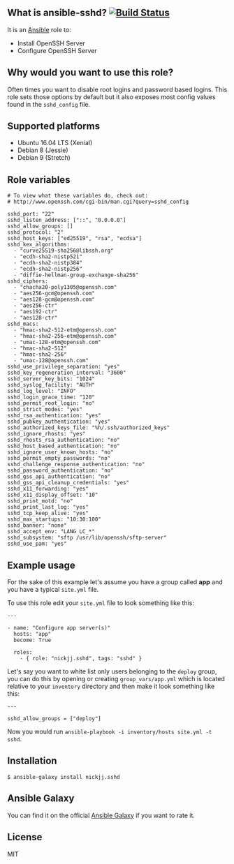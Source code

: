 ## What is ansible-sshd? [![Build Status](https://secure.travis-ci.org/nickjj/ansible-sshd.png)](http://travis-ci.org/nickjj/ansible-sshd)

It is an [Ansible](http://www.ansible.com/home) role to:

- Install OpenSSH Server
- Configure OpenSSH Server

## Why would you want to use this role?

Often times you want to disable root logins and password based logins. This
role sets those options by default but it also exposes most config values found
in the `sshd_config` file.

## Supported platforms

- Ubuntu 16.04 LTS (Xenial)
- Debian 8 (Jessie)
- Debian 9 (Stretch)

## Role variables

```
# To view what these variables do, check out:
# http://www.openssh.com/cgi-bin/man.cgi?query=sshd_config

sshd_port: "22"
sshd_listen_address: ["::", "0.0.0.0"]
sshd_allow_groups: []
sshd_protocol: "2"
sshd_host_keys: ["ed25519", "rsa", "ecdsa"]
sshd_kex_algorithms:
  - "curve25519-sha256@libssh.org"
  - "ecdh-sha2-nistp521"
  - "ecdh-sha2-nistp384"
  - "ecdh-sha2-nistp256"
  - "diffie-hellman-group-exchange-sha256"
sshd_ciphers:
  - "chacha20-poly1305@openssh.com"
  - "aes256-gcm@openssh.com"
  - "aes128-gcm@openssh.com"
  - "aes256-ctr"
  - "aes192-ctr"
  - "aes128-ctr"
sshd_macs:
  - "hmac-sha2-512-etm@openssh.com"
  - "hmac-sha2-256-etm@openssh.com"
  - "umac-128-etm@openssh.com"
  - "hmac-sha2-512"
  - "hmac-sha2-256"
  - "umac-128@openssh.com"
sshd_use_privilege_separation: "yes"
sshd_key_regeneration_interval: "3600"
sshd_server_key_bits: "1024"
sshd_syslog_facility: "AUTH"
sshd_log_level: "INFO"
sshd_login_grace_time: "120"
sshd_permit_root_login: "no"
sshd_strict_modes: "yes"
sshd_rsa_authentication: "yes"
sshd_pubkey_authentication: "yes"
sshd_authorized_keys_file: "%h/.ssh/authorized_keys"
sshd_ignore_rhosts: "yes"
sshd_rhosts_rsa_authentication: "no"
sshd_host_based_authentication: "no"
sshd_ignore_user_known_hosts: "no"
sshd_permit_empty_passwords: "no"
sshd_challenge_response_authentication: "no"
sshd_password_authentication: "no"
sshd_gss_api_authentication: "no"
sshd_gss_api_cleanup_credentials: "yes"
sshd_x11_forwarding: "yes"
sshd_x11_display_offset: "10"
sshd_print_motd: "no"
sshd_print_last_log: "yes"
sshd_tcp_keep_alive: "yes"
sshd_max_startups: "10:30:100"
sshd_banner: "none"
sshd_accept_env: "LANG LC_*"
sshd_subsystem: "sftp /usr/lib/openssh/sftp-server"
sshd_use_pam: "yes"

```

## Example usage

For the sake of this example let's assume you have a group called **app** and
you have a typical `site.yml` file.

To use this role edit your `site.yml` file to look something like this:

```
---

- name: "Configure app server(s)"
  hosts: "app"
  become: True

  roles:
    - { role: "nickjj.sshd", tags: "sshd" }
```

Let's say you want to white list only users belonging to the `deploy` group, you
can do this by opening or creating `group_vars/app.yml` which is located
relative to your `inventory` directory and then make it look something like this:

```
---

sshd_allow_groups = ["deploy"]
```

Now you would run `ansible-playbook -i inventory/hosts site.yml -t sshd`.

## Installation

`$ ansible-galaxy install nickjj.sshd`

## Ansible Galaxy

You can find it on the official
[Ansible Galaxy](https://galaxy.ansible.com/nickjj/sshd/) if you want to rate it.

## License

MIT
